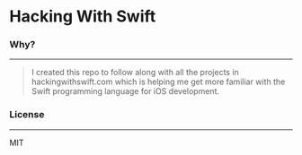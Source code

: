 # Hacking With Swift

### Why?
----

> I created this repo to follow along with all the projects in 
> hackingwithswift.com which is helping me get more familiar with 
> the Swift programming language for iOS development.

### License
----

MIT
